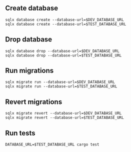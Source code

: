 ## Create database

```
sqlx database create --database-url=$DEV_DATABASE_URL
sqlx database create --database-url=$TEST_DATABASE_URL
```

## Drop database

```
sqlx database drop --database-url=$DEV_DATABASE_URL
sqlx database drop --database-url=$TEST_DATABASE_URL
```

## Run migrations

```
sqlx migrate run --database-url=$DEV_DATABASE_URL
sqlx migrate run --database-url=$TEST_DATABASE_URL
```

## Revert migrations

```
sqlx migrate revert --database-url=$DEV_DATABASE_URL
sqlx migrate revert --database-url=$TEST_DATABASE_URL
```

## Run tests

```
DATABASE_URL=$TEST_DATABASE_URL cargo test
```
